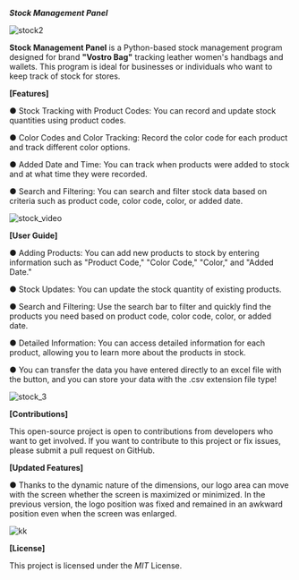 ***Stock Management Panel***

![stock2](https://github.com/blockchaindotjs/stockmanagement/assets/119041962/2814e5f0-242e-4f1b-b2ef-317f1fd837ea)

**Stock Management Panel** is a Python-based stock management program designed for brand **"Vostro Bag"** tracking leather women's handbags and wallets. This program is ideal for businesses or individuals who want to keep track of stock for stores.

**[Features]**

● Stock Tracking with Product Codes: You can record and update stock quantities using product codes.

● Color Codes and Color Tracking: Record the color code for each product and track different color options.

● Added Date and Time: You can track when products were added to stock and at what time they were recorded.

● Search and Filtering: You can search and filter stock data based on criteria such as product code, color code, color, or added date.

![stock_video](https://github.com/blockchaindotjs/stockmanagement/assets/119041962/6f1b7018-97b6-4d72-a843-00e2aa15087c)


**[User Guide]**

● Adding Products: You can add new products to stock by entering information such as "Product Code," "Color Code," "Color," and "Added Date."

● Stock Updates: You can update the stock quantity of existing products.

● Search and Filtering: Use the search bar to filter and quickly find the products you need based on product code, color code, color, or added date.

● Detailed Information: You can access detailed information for each product, allowing you to learn more about the products in stock.

● You can transfer the data you have entered directly to an excel file with the button, and you can store your data with the .csv extension file type!

![stock_3](https://github.com/blockchaindotjs/stockmanagement/assets/119041962/f73cf7a6-5fe6-4c6e-8f68-c6b724c18054)


**[Contributions]**

This open-source project is open to contributions from developers who want to get involved. If you want to contribute to this project or fix issues, please submit a pull request on GitHub.

**[Updated Features]**

● Thanks to the dynamic nature of the dimensions, our logo area can move with the screen whether the screen is maximized or minimized. In the previous version, the logo position was fixed and remained in an awkward position even when the screen was enlarged.

![kk](https://github.com/blockchaindotjs/stockmanagement/assets/119041962/143a3419-a63c-462f-9768-0d8a8cbe9225)


**[License]**

This project is licensed under the *MIT* License.
